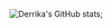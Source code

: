 

![Derrika's GitHub stats](https://github-readme-stats.vercel.app/api?username=derrika&show_icons=true&theme=dark);



